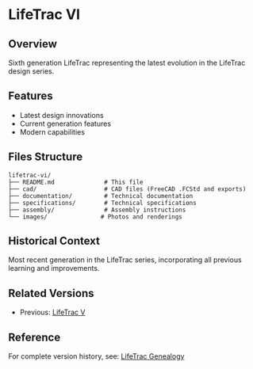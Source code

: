# LifeTrac VI

## Overview
Sixth generation LifeTrac representing the latest evolution in the LifeTrac design series.

## Features
- Latest design innovations
- Current generation features
- Modern capabilities

## Files Structure
```
lifetrac-vi/
├── README.md              # This file
├── cad/                   # CAD files (FreeCAD .FCStd and exports)
├── documentation/         # Technical documentation
├── specifications/        # Technical specifications
├── assembly/              # Assembly instructions
└── images/               # Photos and renderings
```

## Historical Context
Most recent generation in the LifeTrac series, incorporating all previous learning and improvements.

## Related Versions
- Previous: [LifeTrac V](../lifetrac-v/)

## Reference
For complete version history, see: [LifeTrac Genealogy](https://wiki.opensourceecology.org/wiki/LifeTrac_Genealogy)